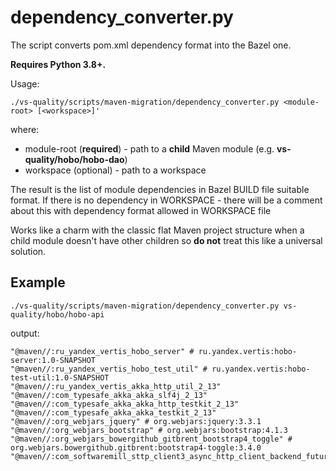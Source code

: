 # dependency_converter.py
The script converts pom.xml dependency format into the Bazel one.

**Requires Python 3.8+.**

Usage:
```commandline
./vs-quality/scripts/maven-migration/dependency_converter.py <module-root> [<workspace>]'
```
where:
* module-root (**required**) - path to a **child** Maven module (e.g. **vs-quality/hobo/hobo-dao**)
* workspace (optional) - path to a workspace

The result is the list of module dependencies in Bazel BUILD file suitable format.
If there is no dependency in WORKSPACE - there will be a comment about this with dependency format allowed in WORKSPACE file

Works like a charm with the classic flat Maven project structure
when a child module doesn't have other children so **do not** treat this like a universal solution.

## Example
```commandline
./vs-quality/scripts/maven-migration/dependency_converter.py vs-quality/hobo/hobo-api
```
output:
```commandline
"@maven//:ru_yandex_vertis_hobo_server" # ru.yandex.vertis:hobo-server:1.0-SNAPSHOT
"@maven//:ru_yandex_vertis_hobo_test_util" # ru.yandex.vertis:hobo-test-util:1.0-SNAPSHOT
"@maven//:ru_yandex_vertis_akka_http_util_2_13"
"@maven//:com_typesafe_akka_akka_slf4j_2_13"
"@maven//:com_typesafe_akka_akka_http_testkit_2_13"
"@maven//:com_typesafe_akka_akka_testkit_2_13"
"@maven//:org_webjars_jquery" # org.webjars:jquery:3.3.1
"@maven//:org_webjars_bootstrap" # org.webjars:bootstrap:4.1.3
"@maven//:org_webjars_bowergithub_gitbrent_bootstrap4_toggle" # org.webjars.bowergithub.gitbrent:bootstrap4-toggle:3.4.0
"@maven//:com_softwaremill_sttp_client3_async_http_client_backend_future_2_13"
```
